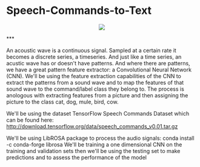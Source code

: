 # Speech-Commands-to-Text
<p align="center">
  <img src = "https://images.hothardware.com/static/newsimages/Item22658/nuance-ditech-main.jpg">
</p>
***

An acoustic wave is a continuous signal. Sampled at a certain rate it becomes a discrete series, a timeseries. And just like a time series, an acustic wave has or doesn't have patterns. And where there are patterns, we have a great pattern feature extractor: a Convolutional Neural Network (CNN). We'll be using the feature extraction capabilities of the CNN to extract the patterns from a sound wave and to map the features of that sound wave to the command/label class they belong to. The process is anologous with extracting features from a picture and then assigning the picture to the class cat, dog, mule, bird, cow.


We'll be using the dataset TensorFlow Speech Commands Dataset which can be found here: http://download.tensorflow.org/data/speech_commands_v0.01.tar.gz


We'll be using LibROSA package to process the audio signals: conda install -c conda-forge librosa
We'll be training a one dimensional CNN on the training and validation sets then we'll be using the testing set to make predictions and to assess the performance of the model

